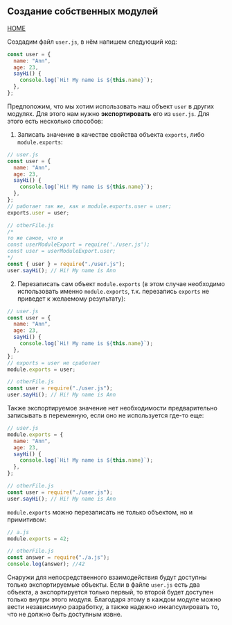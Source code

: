 ## Создание собственных модулей

[HOME](../../README.md)

Создадим файл `user.js`, в нём напишем следующий код:

```js
const user = {
  name: "Ann",
  age: 23,
  sayHi() {
    console.log(`Hi! My name is ${this.name}`);
  },
};
```

Предположим, что мы хотим использовать наш объект `user` в других модулях. Для этого нам нужно **экспортировать** его из `user.js`. Для этого есть несколько способов:

1. Записать значение в качестве свойства объекта `exports`, либо `module.exports`:

```js
// user.js
const user = {
  name: "Ann",
  age: 23,
  sayHi() {
    console.log(`Hi! My name is ${this.name}`);
  },
};
// работает так же, как и module.exports.user = user;
exports.user = user;

// otherFile.js
/* 
то же самое, что и 
const userModuleExport = require('./user.js');
const user = userModuleExport.user;
*/
const { user } = require("./user.js");
user.sayHi(); // Hi! My name is Ann
```

2. Перезаписать сам объект `module.exports` (в этом случае необходимо использовать именно `module.exports`, т.к. перезапись `exports` не приведет к желаемому результату):

```js
// user.js
const user = {
  name: "Ann",
  age: 23,
  sayHi() {
    console.log(`Hi! My name is ${this.name}`);
  },
};
// exports = user не сработает
module.exports = user;

// otherFile.js
const user = require("./user.js");
user.sayHi(); // Hi! My name is Ann
```

Также экспортируемое значение нет необходимости предварительно записывать в переменную, если оно не используется где-то еще:

```js
// user.js
module.exports = {
  name: "Ann",
  age: 23,
  sayHi() {
    console.log(`Hi! My name is ${this.name}`);
  },
};

// otherFile.js
const user = require("./user.js");
user.sayHi(); // Hi! My name is Ann
```

`module.exports` можно перезаписать не только объектом, но и примитивом:

```js
// a.js
module.exports = 42;

// otherFile.js
const answer = require("./a.js");
console.log(answer); //42
```

Снаружи для непосредственного взаимодействия будут доступны только экспортируемые объекты. Если в файле `user.js` есть два объекта, а экспортируется только первый, то второй будет доступен только внутри этого модуля. Благодаря этому в каждом модуле можно вести независимую разработку, а также надежно инкапсулировать то, что не должно быть доступным извне.
